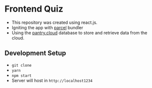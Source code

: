 # Frontend Quiz 

 - This repository was created using react.js.
 - Igniting the app with [parcel](https://parceljs.org/) bundler
 - Using the [pantry.cloud](https://getpantry.cloud/) database to store and retrieve data from the cloud.

## Development Setup
 - `git clone`
 - `yarn`
 - `npm start`
 - Server will host in `http://localhost1234`
